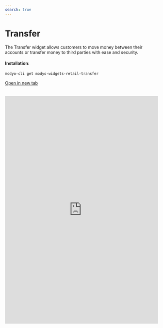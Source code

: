 ```yaml
---
search: true
---
```


# Transfer

The Transfer widget allows customers to move money between their accounts or transfer money to third parties with ease and security.

#### Installation:

```bash
modyo-cli get modyo-widgets-retail-transfer
```

[Open in new tab](https://widgets.modyo.com/retail/transfer)

<iframe id="widgetFrame" src="https://widgets.modyo.com/retail/transfer" width="100%" frameBorder="0" style="min-height:750px;overflow:auto;margin-top:20px;"/>

This widget includes features for two similar products: Transfer to Third Party and Transfer between Accounts.

### Transfer between Accounts

| Feature            | Description                                                                                                                                          |
|:-------------------------|:-----------------------------------------------------------------------------------------------------------------------------------------------------|
| Origin Account  | Select the origin account from which money will be withdrawn and transferred. It also displays the available balance that can be transferred. |
| Destination Account | Select the account to which the money will be moved                                                                                                   |
| Schedule transfer  | Allows you to select the frequency of time between which transfers of a predetermined amount of money will be made.                              |
| Last moves      | Displays all national and international movements that are not invoiced.                                                                  |

### Transfer to Third Parties

| Feature      | Description                                                                                                                                                                                                    |
|--------------------|----------------------------------------------------------------------------------------------------------------------------------------------------------------------------------------------------------------|
| Source Account   | Please provide information about the account from which the transfer will be made, such as account number and available balance. Allows you to schedule moves to one of the registered recipients.                |
| Destination Account  | Select the account that will receive the transfer made by the user. The customer can select an already registered contact or add new contacts.                                       |
| My Contacts      | Select the account that will receive the transfer from among the accounts already registered by the customer. Deliver a wanted to quickly and quickly find the recipients of the transfer. |
| New Contact     | Enables you to enter information about a recipient who is not registered to the customer's account. Includes name, bank, account type, account number, RUT, and email address of the recipient.     |
| Amount to be transferred | Allows you to enter the amount that will be transferred to the account of the selected recipient.                                                                                                                    |

<script>

  export default {
    mounted() {

      function setIframeHeightCO(id, ht) {
          var ifrm = document.getElementById(id);
          if(ifrm) {
            ifrm.style.height = ht + 4 + "px";
          }
      }
      // iframed document sends its height using postMessage
      function handleDocHeightMsg(e) {
          // check origin
          if ( e.origin === 'https://widgets.modyo.com' ) {
              // parse data
              var data = JSON.parse( e.data );

              console.log('data:', data)
              // check data object
              if ( data['docHeight'] ) {
                  setIframeHeightCO( 'widgetFrame', data['docHeight'] );
              } else {
                  setIframeHeightCO( 'widgetFrame', 700 );
              }
          }
      }

      // assign message handler
      if ( window.addEventListener ) {
          window.addEventListener('message', handleDocHeightMsg, false);
      }
    }
  }

</script>
